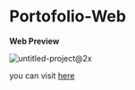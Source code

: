# Portofolio-Web
**Web Preview**

![untitled-project@2x](https://user-images.githubusercontent.com/61271912/108167079-ba686880-7127-11eb-9baf-a53ab4b07c3b.jpeg)

you can visit [here](http://47.254.216.45:81/)
